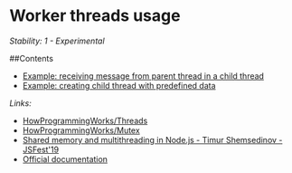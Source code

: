 # Worker threads usage

*Stability: 1 - Experimental*

##Contents
  - [Example: receiving message from parent thread in a child thread](10)
  - [Example: creating child thread with predefined data](11)


*Links:*
  - [HowProgrammingWorks/Threads](1)
  - [HowProgrammingWorks/Mutex](2)
  - [Shared memory and multithreading in Node.js - Timur Shemsedinov - JSFest'19](3)
  - [Official documentation](4)



[1]:https://github.com/HowProgrammingWorks/Threads
[2]:https://github.com/HowProgrammingWorks/Mutex
[3]:https://www.slideshare.net/tshemsedinov/shared-memory-and-multithreading-in-nodejs-timur-shemsedinov-jsfest19
[4]:https://nodejs.org/api/worker_threads.html
[10]:workerThreads1.js
[11]:workerThreads2.js